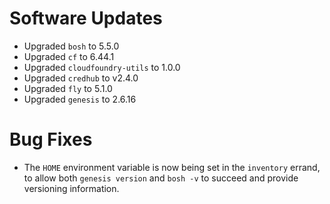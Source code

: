 # Software Updates

- Upgraded `bosh` to 5.5.0
- Upgraded `cf` to 6.44.1
- Upgraded `cloudfoundry-utils` to 1.0.0
- Upgraded `credhub` to v2.4.0
- Upgraded `fly` to 5.1.0
- Upgraded `genesis` to 2.6.16

# Bug Fixes

- The `HOME` environment variable is now being set in the
  `inventory` errand, to allow both `genesis version` and `bosh
  -v` to succeed and provide versioning information.
